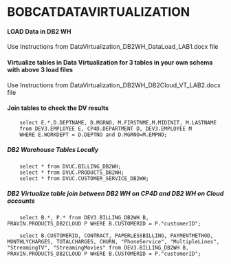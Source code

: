 # BOBCATDATAVIRTUALIZATION

#### LOAD Data in DB2 WH

Use Instructions from DataVirtualization_DB2WH_DataLoad_LAB1.docx file

#### Virtualize tables in Data Virtualization for 3 tables in your own schema with above 3 load files

Use Instructions from DataVirtualization_DB2WH_DB2Cloud_VT_LAB2.docx file

#### Join tables to check the DV results

        select E.*,D.DEPTNAME, D.MGRNO, M.FIRSTNME,M.MIDINIT, M.LASTNAME 
        from DEV3.EMPLOYEE E, CP4D.DEPARTMENT D, DEV3.EMPLOYEE M 
        WHERE E.WORKDEPT = D.DEPTNO and D.MGRNO=M.EMPNO;

##### DB2 Warehouse Tables Locally
        
        select * from DVUC.BILLING_DB2WH;
        select * from DVUC.PRODUCTS_DB2WH;
        select * from DVUC.CUSTOMER_SERVICE_DB2WH;

##### DB2 Virtualize table join between DB2 WH on CP4D and DB2 WH on Cloud accounts
        
        select B.*, P.* from DEV3.BILLING_DB2WH B, PRAVIN.PRODUCTS_DB2CLOUD P WHERE B.CUSTOMERID = P."customerID";

        select B.CUSTOMERID, CONTRACT, PAPERLESSBILLING, PAYMENTMETHOD, MONTHLYCHARGES, TOTALCHARGES, CHURN, "PhoneService", "MultipleLines", "StreamingTV", "StreamingMovies" from DEV3.BILLING_DB2WH B, PRAVIN.PRODUCTS_DB2CLOUD P WHERE B.CUSTOMERID = P."customerID";


